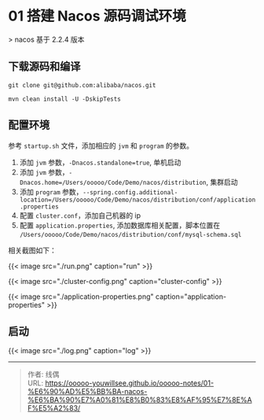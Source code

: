 # 01 搭建 Nacos 源码调试环境


&gt; nacos 基于 2.2.4 版本

## 下载源码和编译

```shell
git clone git@github.com:alibaba/nacos.git

mvn clean install -U -DskipTests
```

## 配置环境

参考 `startup.sh` 文件，添加相应的 `jvm` 和 `program` 的参数。

1. 添加 `jvm` 参数，`-Dnacos.standalone=true`, 单机启动
2. 添加 `jvm` 参数，`-Dnacos.home=/Users/ooooo/Code/Demo/nacos/distribution`, 集群启动
3. 添加 `program` 参数，`--spring.config.additional-location=/Users/ooooo/Code/Demo/nacos/distribution/conf/application.properties`
4. 配置 `cluster.conf`，添加自己机器的 ip
5. 配置 `application.properties`, 添加数据库相关配置，脚本位置在 `/Users/ooooo/Code/Demo/nacos/distribution/conf/mysql-schema.sql`

相关截图如下：

{{&lt; image src=&#34;./run.png&#34; caption=&#34;run&#34; &gt;}}

{{&lt; image src=&#34;./cluster-config.png&#34; caption=&#34;cluster-config&#34; &gt;}}

{{&lt; image src=&#34;./application-properties.png&#34; caption=&#34;application-properties&#34; &gt;}}

## 启动

{{&lt; image src=&#34;./log.png&#34; caption=&#34;log&#34; &gt;}}

---

> 作者: 线偶  
> URL: https://ooooo-youwillsee.github.io/ooooo-notes/01-%E6%90%AD%E5%BB%BA-nacos-%E6%BA%90%E7%A0%81%E8%B0%83%E8%AF%95%E7%8E%AF%E5%A2%83/  

